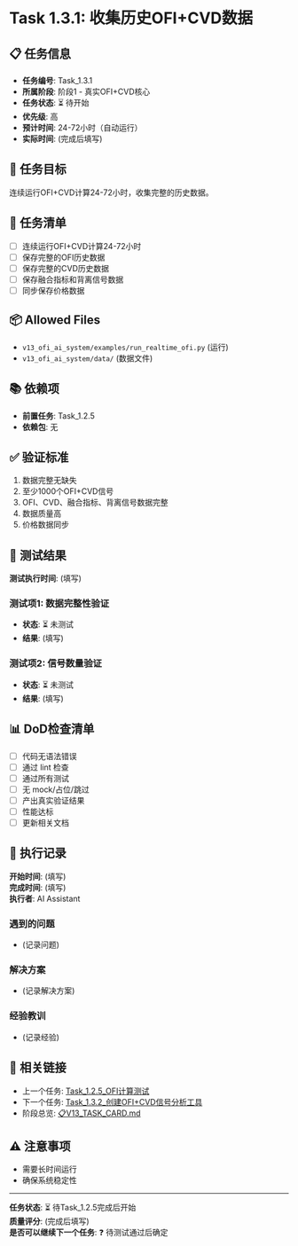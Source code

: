 # Task 1.3.1: 收集历史OFI+CVD数据

## 📋 任务信息
- **任务编号**: Task_1.3.1
- **所属阶段**: 阶段1 - 真实OFI+CVD核心
- **任务状态**: ⏳ 待开始
- **优先级**: 高
- **预计时间**: 24-72小时（自动运行）
- **实际时间**: (完成后填写)

## 🎯 任务目标
连续运行OFI+CVD计算24-72小时，收集完整的历史数据。

## 📝 任务清单
- [ ] 连续运行OFI+CVD计算24-72小时
- [ ] 保存完整的OFI历史数据
- [ ] 保存完整的CVD历史数据
- [ ] 保存融合指标和背离信号数据
- [ ] 同步保存价格数据

## 📦 Allowed Files
- `v13_ofi_ai_system/examples/run_realtime_ofi.py` (运行)
- `v13_ofi_ai_system/data/` (数据文件)

## 📚 依赖项
- **前置任务**: Task_1.2.5
- **依赖包**: 无

## ✅ 验证标准
1. 数据完整无缺失
2. 至少1000个OFI+CVD信号
3. OFI、CVD、融合指标、背离信号数据完整
4. 数据质量高
4. 价格数据同步

## 🧪 测试结果
**测试执行时间**: (填写)

### 测试项1: 数据完整性验证
- **状态**: ⏳ 未测试
- **结果**: (填写)

### 测试项2: 信号数量验证
- **状态**: ⏳ 未测试
- **结果**: (填写)

## 📊 DoD检查清单
- [ ] 代码无语法错误
- [ ] 通过 lint 检查
- [ ] 通过所有测试
- [ ] 无 mock/占位/跳过
- [ ] 产出真实验证结果
- [ ] 性能达标
- [ ] 更新相关文档

## 📝 执行记录
**开始时间**: (填写)  
**完成时间**: (填写)  
**执行者**: AI Assistant

### 遇到的问题
- (记录问题)

### 解决方案
- (记录解决方案)

### 经验教训
- (记录经验)

## 🔗 相关链接
- 上一个任务: [Task_1.2.5_OFI计算测试](./Task_1.2.5_OFI计算测试.md)
- 下一个任务: [Task_1.3.2_创建OFI+CVD信号分析工具](./Task_1.3.2_创建OFI+CVD信号分析工具.md)
- 阶段总览: [📋V13_TASK_CARD.md](../../📋V13_TASK_CARD.md)

## ⚠️ 注意事项
- 需要长时间运行
- 确保系统稳定性

---
**任务状态**: ⏳ 待Task_1.2.5完成后开始  
**质量评分**: (完成后填写)  
**是否可以继续下一个任务**: ❓ 待测试通过后确定

